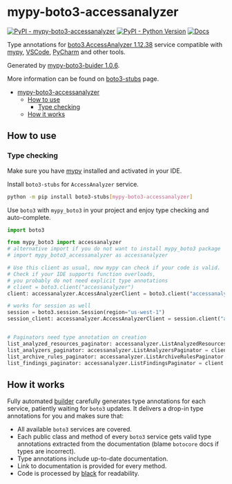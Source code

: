 # mypy-boto3-accessanalyzer

[![PyPI - mypy-boto3-accessanalyzer](https://img.shields.io/pypi/v/mypy-boto3-accessanalyzer.svg?color=blue)](https://pypi.org/project/mypy-boto3-accessanalyzer)
[![PyPI - Python Version](https://img.shields.io/pypi/pyversions/mypy-boto3-accessanalyzer.svg?color=blue)](https://pypi.org/project/mypy-boto3-accessanalyzer)
[![Docs](https://img.shields.io/readthedocs/mypy-boto3-builder.svg?color=blue)](https://mypy-boto3-builder.readthedocs.io/)

Type annotations for
[boto3.AccessAnalyzer 1.12.38](https://boto3.amazonaws.com/v1/documentation/api/1.12.38/reference/services/accessanalyzer.html#AccessAnalyzer) service
compatible with [mypy](https://github.com/python/mypy), [VSCode](https://code.visualstudio.com/),
[PyCharm](https://www.jetbrains.com/pycharm/) and other tools.

Generated by [mypy-boto3-buider 1.0.6](https://github.com/vemel/mypy_boto3_builder).

More information can be found on [boto3-stubs](https://pypi.org/project/boto3-stubs/) page.

- [mypy-boto3-accessanalyzer](#mypy-boto3-accessanalyzer)
  - [How to use](#how-to-use)
    - [Type checking](#type-checking)
  - [How it works](#how-it-works)

## How to use

### Type checking

Make sure you have [mypy](https://github.com/python/mypy) installed and activated in your IDE.

Install `boto3-stubs` for `AccessAnalyzer` service.

```bash
python -m pip install boto3-stubs[mypy-boto3-accessanalyzer]
```

Use `boto3` with `mypy_boto3` in your project and enjoy type checking and auto-complete.

```python
import boto3

from mypy_boto3 import accessanalyzer
# alternative import if you do not want to install mypy_boto3 package
# import mypy_boto3_accessanalyzer as accessanalyzer

# Use this client as usual, now mypy can check if your code is valid.
# Check if your IDE supports function overloads,
# you probably do not need explicit type annotations
# client = boto3.client("accessanalyzer")
client: accessanalyzer.AccessAnalyzerClient = boto3.client("accessanalyzer")

# works for session as well
session = boto3.session.Session(region="us-west-1")
session_client: accessanalyzer.AccessAnalyzerClient = session.client("accessanalyzer")


# Paginators need type annotation on creation
list_analyzed_resources_paginator: accessanalyzer.ListAnalyzedResourcesPaginator = client.get_paginator("list_analyzed_resources")
list_analyzers_paginator: accessanalyzer.ListAnalyzersPaginator = client.get_paginator("list_analyzers")
list_archive_rules_paginator: accessanalyzer.ListArchiveRulesPaginator = client.get_paginator("list_archive_rules")
list_findings_paginator: accessanalyzer.ListFindingsPaginator = client.get_paginator("list_findings")
```

## How it works

Fully automated [builder](https://github.com/vemel/mypy_boto3_builder) carefully generates
type annotations for each service, patiently waiting for `boto3` updates. It delivers
a drop-in type annotations for you and makes sure that:

- All available `boto3` services are covered.
- Each public class and method of every `boto3` service gets valid type annotations
  extracted from the documentation (blame `botocore` docs if types are incorrect).
- Type annotations include up-to-date documentation.
- Link to documentation is provided for every method.
- Code is processed by [black](https://github.com/psf/black) for readability.